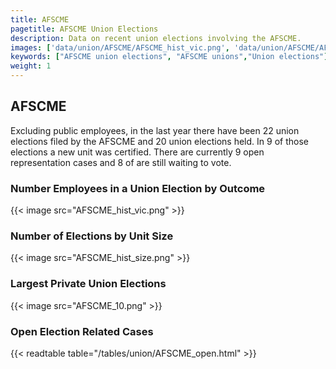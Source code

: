 ```yaml
---
title: AFSCME
pagetitle: AFSCME Union Elections
description: Data on recent union elections involving the AFSCME.
images: ['data/union/AFSCME/AFSCME_hist_vic.png', 'data/union/AFSCME/AFSCME_hist_size.png', 'data/union/AFSCME/AFSCME_10.png']
keywords: ["AFSCME union elections", "AFSCME unions","Union elections"]
weight: 1
---
```

##  AFSCME

Excluding public employees, in the last year there have been 22 union elections filed by the AFSCME and 20 union elections held. In 9 of those elections a new unit was certified. There are currently 9 open representation cases and 8 of are still waiting to vote.

### Number Employees in a Union Election by Outcome
{{< image src="AFSCME_hist_vic.png" >}}

### Number of Elections by Unit Size
{{< image src="AFSCME_hist_size.png" >}}

### Largest Private Union Elections
{{< image src="AFSCME_10.png" >}}

### Open Election Related Cases
{{< readtable table="/tables/union/AFSCME_open.html" >}}


